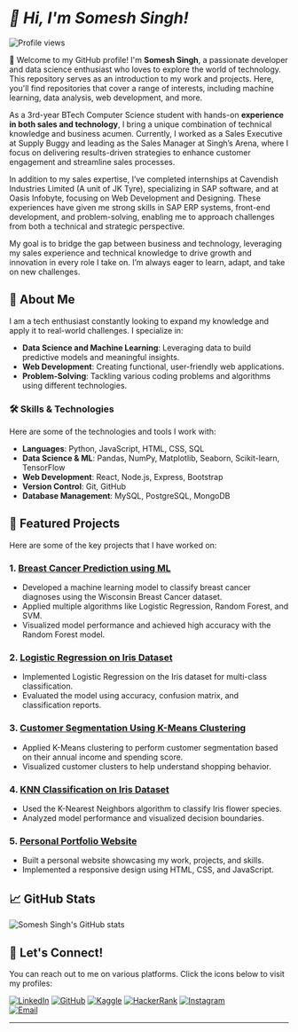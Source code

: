 
 # *👋 Hi, I'm Somesh Singh!* 

![Profile views](https://visitor-badge.glitch.me/badge?page_id=Someshsingh-7252.profile)

👋 Welcome to my GitHub profile! I'm **Somesh Singh**, a passionate developer and data science enthusiast who loves to explore the world of technology. This repository serves as an introduction to my work and projects. Here, you'll find repositories that cover a range of interests, including machine learning, data analysis, web development, and more.

As a 3rd-year BTech Computer Science student with hands-on **experience in both sales and technology**, I bring a unique combination of technical knowledge and business acumen. Currently, I  worked as a Sales Executive at Supply Buggy and leading as the Sales Manager at Singh’s Arena, where I focus on delivering results-driven strategies to enhance customer engagement and streamline sales processes.

In addition to my sales expertise, I’ve completed internships at Cavendish Industries Limited (A unit of JK Tyre), specializing in SAP software, and at Oasis Infobyte, focusing on Web Development and Designing. These experiences have given me strong skills in SAP ERP systems, front-end development, and problem-solving, enabling me to approach challenges from both a technical and strategic perspective.

My goal is to bridge the gap between business and technology, leveraging my sales experience and technical knowledge to drive growth and innovation in every role I take on. I’m always eager to learn, adapt, and take on new challenges.


## 🚀 About Me

I am a tech enthusiast constantly looking to expand my knowledge and apply it to real-world challenges. I specialize in:
- **Data Science and Machine Learning**: Leveraging data to build predictive models and meaningful insights.
- **Web Development**: Creating functional, user-friendly web applications.
- **Problem-Solving**: Tackling various coding problems and algorithms using different technologies.

### 🛠️ Skills & Technologies
Here are some of the technologies and tools I work with:
- **Languages**: Python, JavaScript, HTML, CSS, SQL
- **Data Science & ML**: Pandas, NumPy, Matplotlib, Seaborn, Scikit-learn, TensorFlow
- **Web Development**: React, Node.js, Express, Bootstrap
- **Version Control**: Git, GitHub
- **Database Management**: MySQL, PostgreSQL, MongoDB

## 📂 Featured Projects

Here are some of the key projects that I have worked on:

### 1. [Breast Cancer Prediction using ML](https://github.com/someshsingh-7251/Breast-Cancer)
- Developed a machine learning model to classify breast cancer diagnoses using the Wisconsin Breast Cancer dataset.
- Applied multiple algorithms like Logistic Regression, Random Forest, and SVM.
- Visualized model performance and achieved high accuracy with the Random Forest model.

### 2. [Logistic Regression on Iris Dataset](https://github.com/someshsingh-7251/Logistic-Regression-on-Iris-Dataset)
- Implemented Logistic Regression on the Iris dataset for multi-class classification.
- Evaluated the model using accuracy, confusion matrix, and classification reports.

### 3. [Customer Segmentation Using K-Means Clustering](https://github.com/someshsingh-7251/Coustomer-Mall-Data-Set-)
- Applied K-Means clustering to perform customer segmentation based on their annual income and spending score.
- Visualized customer clusters to help understand shopping behavior.

### 4. [KNN Classification on Iris Dataset](https://github.com/someshsingh-7251/KNN-Clustering-on-the-Iris-Dataset)
- Used the K-Nearest Neighbors algorithm to classify Iris flower species.
- Analyzed model performance and visualized decision boundaries.

### 5. [Personal Portfolio Website](https://github.com/someshsingh-7251/My-profile-Card)
- Built a personal website showcasing my work, projects, and skills.
- Implemented a responsive design using HTML, CSS, and JavaScript.

## 📈 GitHub Stats

![Somesh Singh's GitHub stats](https://github-readme-stats.vercel.app/api?username=someshsingh-7251&show_icons=true&theme=radical)


## 🤝 Let's Connect!

You can reach out to me on various platforms. Click the icons below to visit my profiles:

[![LinkedIn](https://img.shields.io/badge/LinkedIn-0A66C2?style=for-the-badge&logo=linkedin&logoColor=white)](https://www.linkedin.com/in/somesh-singh-2aa796229/) 
[![GitHub](https://img.shields.io/badge/GitHub-181717?style=for-the-badge&logo=github&logoColor=white)](https://github.com/someshsingh-7251) 
[![Kaggle](https://img.shields.io/badge/Kaggle-20BEFF?style=for-the-badge&logo=kaggle&logoColor=white)](https://www.kaggle.com/someshsingh7251) 
[![HackerRank](https://img.shields.io/badge/HackerRank-2EC866?style=for-the-badge&logo=hackerrank&logoColor=white)](https://www.hackerrank.com/profile/somesh572000) 
[![Instagram](https://img.shields.io/badge/Instagram-E4405F?style=for-the-badge&logo=instagram&logoColor=white)](https://www.instagram.com/officialsomeshchinkusingh?igsh=MWsxY2N6Y2tpbjA5bQ==)  
[![Email](https://img.shields.io/badge/Email-D14836?style=for-the-badge&logo=gmail&logoColor=white)](mailto:somesh572000@gmail.com)


---
